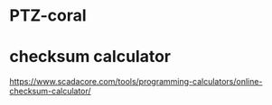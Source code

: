 # PTZ-coral

# checksum calculator 
https://www.scadacore.com/tools/programming-calculators/online-checksum-calculator/

